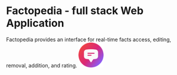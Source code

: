 # Factopedia - full stack Web Application
Factopedia provides an interface for real-time facts access, editing, removal, addition, and rating.
<a href="https://todayilearned-jonas.netlify.app/" target="_blank">
<img src="logo.png" height="68" width="68" alt="Facts on the Go! logo" /> 
</a>
